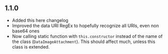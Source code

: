 ## 1.1.0
* Added this here changelog
* Improved the data URI RegEx to hopefully recognize all URIs, even non base64 ones
* Now calling static function with `this.constructor` instead of the name of the class (`DataImageAttachment`). This should affect much, unless this class is extended.